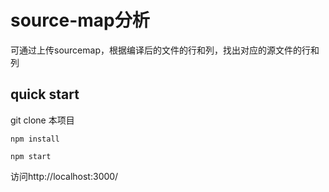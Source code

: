 # source-map分析
可通过上传sourcemap，根据编译后的文件的行和列，找出对应的源文件的行和列

## quick start
git clone 本项目

```
npm install

npm start
```

访问http://localhost:3000/